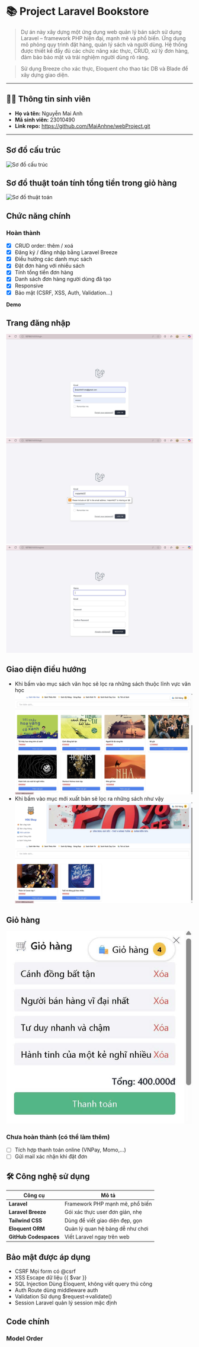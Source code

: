 # 📚 Project Laravel Bookstore

>  Dự án này xây dựng một ứng dụng web quản lý bán sách sử dụng Laravel – framework PHP hiện đại, mạnh mẽ và phổ biến.
> Ứng dụng mô phỏng quy trình đặt hàng, quản lý sách và người dùng.
> Hệ thống được thiết kế đầy đủ các chức năng xác thực, CRUD, xử lý đơn hàng, đảm bảo bảo mật và trải nghiệm người dùng rõ ràng.

>  Sử dụng Breeze cho xác thực, Eloquent cho thao tác DB và Blade để xây dựng giao diện.  
---

## 👩‍🎓 Thông tin sinh viên

- **Họ và tên:** Nguyễn Mai Anh  
- **Mã sinh viên:** 23010490  
- **Link repo:** https://github.com/MaiAnhne/webProject.git
---

## Sơ đồ cấu trúc
![Sơ đồ cấu trúc](.jpg)
## Sơ đồ thuật toán tính tổng tiền trong giỏ hàng
![Sơ đồ thuật toán](.jpg)

## Chức năng chính
###  Hoàn thành

- [x] CRUD order: thêm / xoá 
- [x] Đăng ký / đăng nhập bằng Laravel Breeze
- [x] Điều hướng các danh mục sách 
- [x] Đặt đơn hàng với nhiều sách 
- [x] Tính tổng tiền đơn hàng 
- [x] Danh sách đơn hàng người dùng đã tạo
- [x] Responsive
- [x] Bảo mật (CSRF, XSS, Auth, Validation...)

**Demo**
## Trang đăng nhập
   ![Giao diện đăng nhập](Dn.jpg)
   ![Lỗi nếu nhập mail không hợp lệ](Khople.jpg)
   ![Giao diện đăng ký](Đk.jpg)

## Giao diện điều hướng
- Khi bấm vào mục sách văn học sẽ lọc ra những sách thuộc lĩnh vực văn học
   ![Điều hướng danh mục ngang](Danhmuc1.jpg)
- Khi bấm vào mục mới xuất bản sẽ lọc ra những sách như vậy
   ![Điều hướng danh mục dọc](Danhmuc2.jpg)

## Giỏ hàng
   ![Xem giỏ, sản phẩm, tổng giá](gio-hang.jpg)

###  Chưa hoàn thành (có thể làm thêm)
- [ ] Tích hợp thanh toán online (VNPay, Momo,...)
- [ ] Gửi mail xác nhận khi đặt đơn

## 🛠️ Công nghệ sử dụng

| Công cụ         | Mô tả                                   |
|----------------|------------------------------------------|
| **Laravel** | Framework PHP mạnh mẽ, phổ biến             |
| **Laravel Breeze** | Gói xác thực user đơn giản, nhẹ      |
| **Tailwind CSS** | Dùng để viết giao diện đẹp, gọn        |
| **Eloquent ORM** | Quản lý quan hệ bảng dễ như chơi       |
| **GitHub Codespaces** | Viết Laravel ngay trên web        |


## Bảo mật được áp dụng
- CSRF	Mọi form có @csrf
- XSS	Escape dữ liệu {{ $var }}
- SQL Injection	Dùng Eloquent, không viết query thủ công
- Auth	Route dùng middleware auth
- Validation	Sử dụng $request->validate()
- Session	Laravel quản lý session mặc định

## Code chính
### Model Order

